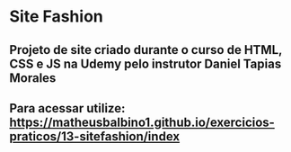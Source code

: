 # Site Fashion

##  Projeto de site criado durante o curso de HTML, CSS e JS na Udemy pelo instrutor Daniel Tapias Morales

## Para acessar utilize: https://matheusbalbino1.github.io/exercicios-praticos/13-sitefashion/index

